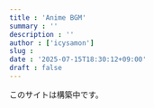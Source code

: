 ```yaml
---
title : 'Anime BGM'
summary : ''
description : ''
author : ['icysamon']
slug : 
date : '2025-07-15T18:30:12+09:00'
draft : false
---
```


このサイトは構築中です。